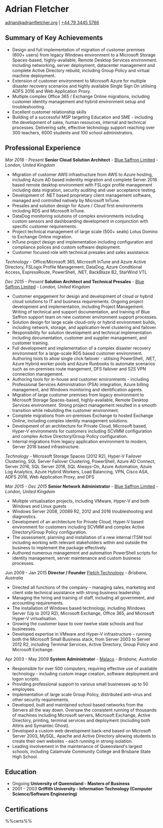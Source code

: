 # Adrian Fletcher

[adrian@adrianfletcher.org](mailto:adrian@adrianfletcher.org) | [+44 79 3445 5766](tel:+44-79-3445-5766)

## Summary of Key Achievements
- Design and full implementation of migration of customer premises (600+ users) from legacy Windows environment to a Microsoft Storage Spaces-based, highly-available, Remote Desktop Services environment. Including networking, server deployment, datacenter management and complete Active Directory rebuild, including Group Policy and virtual machine deployment.
- Extension of customer environment to Microsoft Azure for multiple disaster recovery scenarios and highly available Single Sign On utilising ADFS 2016 and Web Application Proxy.
- Multiple complex Office 365 / Exchange Online migrations, including customer identity management and hybrid environment setup and troubleshooting.
- Excellent customer relationship skills
- Building of a successful MSP targeting Education and SME - including the development of sales, human resources, internal and technical processes. Delivering safe, effective technology support reaching over 300 teachers, 6000 students and 100 school administrators.

## Professional Experience

_Mar 2018 - Present_ **Senior Cloud Solution Architect** - <u>Blue Saffron Limited</u> - _London, United Kingdom_

- Migration of customer AWS infrastructure from AWS to Azure hosting, including Azure AD based indentity migration and complete Server 2016 based remote desktop environment with FSLogix profile management including data migration, security auditing and user acceptance testing.
- Development of .NET based proprietary client management software, managed and controlled natively by Microsoft InTune.
- Presales and solution design for Azure / Cloud first environments including RDS and Microsoft InTune.
- DataDog monitoring solutions of complex environments including custom sensors and dashboarding development in conjunction with specific customer requirements.
- Project technical management of large scale (500+ seats) Lotus Domino to Exchange Online migration.
- InTune project design and implementation including configuration and compliance polices and custom software deployment.
- Customer focused role with technical presales and sales assistance.

*Technology* - Office/Microsoft 365, Microsoft InTune and Azure Active Directory, FSLogix Profile Management, DataDog, Azure Conditional Access, ExpressRoute, PowerShell, .NET, BackBlaze B2, StarWind VTL

_Dec 2015 - Present_ **Solution Architect and Technical Presales** - <u>Blue Saffron Limited</u> - _London, United Kingdom_

- Customer engagement for design and development of cloud or hybrid cloud solutions to IT and business requirements. Ongoing project development and implementation, including Project Management. Writing of technical and support documentation, and training of Blue Saffron support team on new customer environment support processes.
- Solution design for large scale cloud-only or hybrid environment builds, including network, storage, and application-level clustering and failover.
- Responsibility for solution development and technical implementation including documentation, customer and supplier management, and customer training.
- Full development and implementation of a complex disaster recovery environment for a large-scale RDS based customer environment. Authoring tools to allow single click failover - utilising PowerShell, .NET, Azure Hybrid worker pools and Azure Runbooks to automate scenarios such as on-premises route mangement, DFS failover and S2S VPN connection management.
- Authoring tools for in-house and customer environments - including Professional Services Administration (PSA) integration, Azure billing management, and Windows monitoring and identification agents.
- Migration of large customer premises from legacy environment to Microsoft Storage Spaces-based, highly-available, Remote Desktop Services environment. Strong project management resulted in a smooth transition while rebuilding the customer environment.
- Complete migrations from on-premises Exchange to hosted Exchange Online, including complex identity management solutions.
- Development of an architecture for Private Cloud, Microsoft based, Hyper-V environments for customers including SCVMM configuration and complex Active Directory/Group Policy configuration.
- Internal migrations from legacy application environment to modern, Server 2016 based infrastructure.

*Technology* - Microsoft Storage Spaces (2012 R2), Hyper-V Failover Clustering, SQL Server Failover Clustering, PowerShell, Azure AD Connect, Server 2016, SQL Server 2016, SQL Always-On, Azure Automation, Azure Log Analytics, Azure Hybrid Workers, Load Balancing, VPN, Cisco ASA, ADFS 2016, Web Application Proxy, and DFS

_Mar 2015 - Dec 2015_ **Senior Network Administrator** - <u>Blue Saffron Limited</u> - _London, United Kingdom_

- Multiple virtualisation projects, including VMware, Hyper-V and both Windows and Linux guests
- Windows Server 2008, 20089 R2, 2012 and 2016 troubleshooting and diagnostics.
- Development of an architecture for Private Cloud, Hyper-V based environment for customers including SCVMM and complex Active Directory/Group Policy configuration.
- The assessment, planning and installation of a new internal ITSM tool including working with relevant stakeholders within and outside the business to implement the package effectively.
- Authored numerous management and automation PowerShell scripts for identity management, server maintenance and custom business processes.

Jun 2009 - Jan 2015 **Director / Founder** <u>Fletch Technology</u> - _Brisbane, Australia_

- Directed all functions of the company – managing sales, marketing and client side technical assistance with strong business leadership.
- Managing the hiring and training of staff, including all government, and accounting requirements.
- The installation of Windows based technology, including Windows Server (Up to 2012 R2), Microsoft Exchange, Office 365, and Microsoft Hyper-V virtualisation.
- Growing the customer base to over twelve state schools and four businesses.
- Developed expertise in VMware and Hyper-V infrastructure – running both the Microsoft Small Business stack, from Server 2003 to Server 2012 R2, including Terminal Services, Active Directory, Group Policy and Microsoft Exchange.

Apr 2003 - May 2009 **System Administrator** - <u>Malaco</u> - _Brisbane, Australia_

- Responsible for over 500 computers, requiring effective use of available technology - including custom image creation, software deployment and logon scripts.
- Providing professional support to various small businesses up to 50 employees.
- Implementation of large scale Group Policy, distributed anti-virus and other security requirements.
- Developed, built and maintained school based networks from the Servers all the way down. Oversaw the consistent running of thousands of machines including Microsoft servers, Microsoft Exchange, Active Directory, printing, terminal services and deployment (including both Altiris and Symantec Ghost).
- Developed a custom web development back-end based on Microsoft Server 2003, MySQL, Apache and Active Directory allowing students to create their own websites - each running in strong isolation.
- Leading involvement in the maintenance of Queensland's largest schools, including Calamvale Community College and Brisbane State High School.

## Education

- Ongoing **University of Queensland - Masters of Business**
- 2001 - 2003 **Griffith University - Information Technology (Computer Science/Software Engineering)**

## Certifications
%%certs%%
